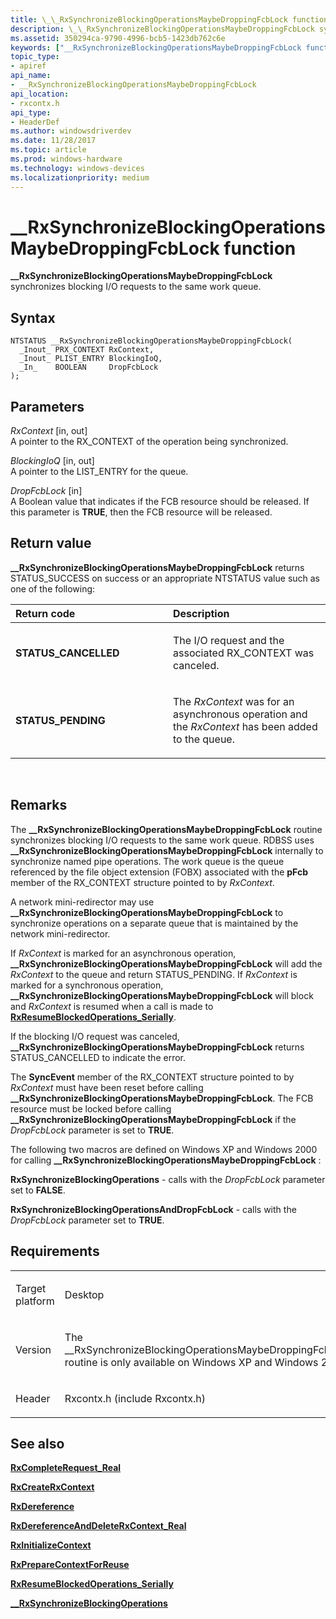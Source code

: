 ```yaml
---
title: \_\_RxSynchronizeBlockingOperationsMaybeDroppingFcbLock function
description: \_\_RxSynchronizeBlockingOperationsMaybeDroppingFcbLock synchronizes blocking I/O requests to the same work queue.
ms.assetid: 350294ca-9790-4996-bcb5-1423db762c6e
keywords: ["__RxSynchronizeBlockingOperationsMaybeDroppingFcbLock function Installable File System Drivers"]
topic_type:
- apiref
api_name:
- __RxSynchronizeBlockingOperationsMaybeDroppingFcbLock
api_location:
- rxcontx.h
api_type:
- HeaderDef
ms.author: windowsdriverdev
ms.date: 11/28/2017
ms.topic: article
ms.prod: windows-hardware
ms.technology: windows-devices
ms.localizationpriority: medium
---
```


# \_\_RxSynchronizeBlockingOperationsMaybeDroppingFcbLock function


**\_\_RxSynchronizeBlockingOperationsMaybeDroppingFcbLock** synchronizes blocking I/O requests to the same work queue.

Syntax
------

```ManagedCPlusPlus
NTSTATUS __RxSynchronizeBlockingOperationsMaybeDroppingFcbLock(
  _Inout_ PRX_CONTEXT RxContext,
  _Inout_ PLIST_ENTRY BlockingIoQ,
  _In_    BOOLEAN     DropFcbLock
);
```

Parameters
----------

*RxContext* \[in, out\]  
A pointer to the RX\_CONTEXT of the operation being synchronized.

*BlockingIoQ* \[in, out\]  
A pointer to the LIST\_ENTRY for the queue.

*DropFcbLock* \[in\]  
A Boolean value that indicates if the FCB resource should be released. If this parameter is **TRUE**, then the FCB resource will be released.

Return value
------------

**\_\_RxSynchronizeBlockingOperationsMaybeDroppingFcbLock** returns STATUS\_SUCCESS on success or an appropriate NTSTATUS value such as one of the following:

<table>
<colgroup>
<col width="50%" />
<col width="50%" />
</colgroup>
<thead>
<tr class="header">
<th align="left">Return code</th>
<th align="left">Description</th>
</tr>
</thead>
<tbody>
<tr class="odd">
<td align="left"><strong>STATUS_CANCELLED</strong></td>
<td align="left"><p>The I/O request and the associated RX_CONTEXT was canceled.</p></td>
</tr>
<tr class="even">
<td align="left"><strong>STATUS_PENDING</strong></td>
<td align="left"><p>The <em>RxContext</em> was for an asynchronous operation and the <em>RxContext</em> has been added to the queue.</p></td>
</tr>
</tbody>
</table>

 

Remarks
-------

The **\_\_RxSynchronizeBlockingOperationsMaybeDroppingFcbLock** routine synchronizes blocking I/O requests to the same work queue. RDBSS uses **\_\_RxSynchronizeBlockingOperationsMaybeDroppingFcbLock** internally to synchronize named pipe operations. The work queue is the queue referenced by the file object extension (FOBX) associated with the **pFcb** member of the RX\_CONTEXT structure pointed to by *RxContext*.

A network mini-redirector may use **\_\_RxSynchronizeBlockingOperationsMaybeDroppingFcbLock** to synchronize operations on a separate queue that is maintained by the network mini-redirector.

If *RxContext* is marked for an asynchronous operation, **\_\_RxSynchronizeBlockingOperationsMaybeDroppingFcbLock** will add the *RxContext* to the queue and return STATUS\_PENDING. If *RxContext* is marked for a synchronous operation, **\_\_RxSynchronizeBlockingOperationsMaybeDroppingFcbLock** will block and *RxContext* is resumed when a call is made to [**RxResumeBlockedOperations\_Serially**](https://msdn.microsoft.com/library/windows/hardware/ff554701).

If the blocking I/O request was canceled, **\_\_RxSynchronizeBlockingOperationsMaybeDroppingFcbLock** returns STATUS\_CANCELLED to indicate the error.

The **SyncEvent** member of the RX\_CONTEXT structure pointed to by *RxContext* must have been reset before calling **\_\_RxSynchronizeBlockingOperationsMaybeDroppingFcbLock**. The FCB resource must be locked before calling **\_\_RxSynchronizeBlockingOperationsMaybeDroppingFcbLock** if the *DropFcbLock* parameter is set to **TRUE**.

The following two macros are defined on Windows XP and Windows 2000 for calling **\_\_RxSynchronizeBlockingOperationsMaybeDroppingFcbLock** :

**RxSynchronizeBlockingOperations** - calls with the *DropFcbLock* parameter set to **FALSE**.

**RxSynchronizeBlockingOperationsAndDropFcbLock** - calls with the *DropFcbLock* parameter set to **TRUE**.

Requirements
------------

<table>
<colgroup>
<col width="50%" />
<col width="50%" />
</colgroup>
<tbody>
<tr class="odd">
<td align="left"><p>Target platform</p></td>
<td align="left">Desktop</td>
</tr>
<tr class="even">
<td align="left"><p>Version</p></td>
<td align="left"><p>The __RxSynchronizeBlockingOperationsMaybeDroppingFcbLock routine is only available on Windows XP and Windows 2000.</p></td>
</tr>
<tr class="odd">
<td align="left"><p>Header</p></td>
<td align="left">Rxcontx.h (include Rxcontx.h)</td>
</tr>
</tbody>
</table>

## See also


[**RxCompleteRequest\_Real**](https://msdn.microsoft.com/library/windows/hardware/ff554348)

[**RxCreateRxContext**](https://msdn.microsoft.com/library/windows/hardware/ff554367)

[**RxDereference**](https://msdn.microsoft.com/library/windows/hardware/ff554388)

[**RxDereferenceAndDeleteRxContext\_Real**](https://msdn.microsoft.com/library/windows/hardware/ff554393)

[**RxInitializeContext**](https://msdn.microsoft.com/library/windows/hardware/ff554502)

[**RxPrepareContextForReuse**](https://msdn.microsoft.com/library/windows/hardware/ff554643)

[**RxResumeBlockedOperations\_Serially**](https://msdn.microsoft.com/library/windows/hardware/ff554701)

[**\_\_RxSynchronizeBlockingOperations**](https://msdn.microsoft.com/library/windows/hardware/ff557377)

 

 






